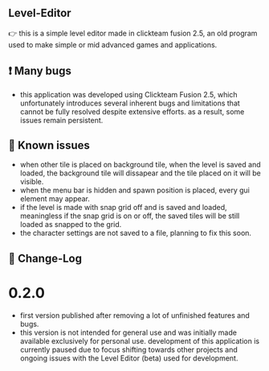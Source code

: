 ## Level-Editor
👉 this is a simple level editor made in clickteam fusion 2.5, an old program used to make simple or mid advanced games and applications.

## ❗ Many bugs
- this application was developed using Clickteam Fusion 2.5, which unfortunately introduces several inherent bugs and limitations that cannot be fully resolved despite extensive efforts. as a result, some issues remain persistent.

## 💢 Known issues
- when other tile is placed on background tile, when the level is saved and loaded, the background tile will dissapear and the tile placed on it will be visible.
- when the menu bar is hidden and spawn position is placed, every gui element may appear.
- if the level is made with snap grid off and is saved and loaded, meaningless if the snap grid is on or off, the saved tiles will be still loaded as snapped to the grid.
- the character settings are not saved to a file, planning to fix this soon.

## 📜 Change-Log
# 0.2.0
- first version published after removing a lot of unfinished features and bugs.
- this version is not intended for general use and was initially made available exclusively for personal use. development of this application is currently paused due to focus shifting towards other projects and ongoing issues with the Level Editor (beta) used for development.
